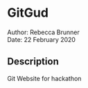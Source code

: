 # GitGud

Author: Rebecca Brunner
<br>
Date: 22 February 2020

## Description

Git Website for hackathon
